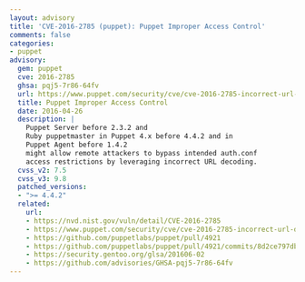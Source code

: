 ```yaml
---
layout: advisory
title: 'CVE-2016-2785 (puppet): Puppet Improper Access Control'
comments: false
categories:
- puppet
advisory:
  gem: puppet
  cve: 2016-2785
  ghsa: pqj5-7r86-64fv
  url: https://www.puppet.com/security/cve/cve-2016-2785-incorrect-url-decoding
  title: Puppet Improper Access Control
  date: 2016-04-26
  description: |
    Puppet Server before 2.3.2 and
    Ruby puppetmaster in Puppet 4.x before 4.4.2 and in
    Puppet Agent before 1.4.2
    might allow remote attackers to bypass intended auth.conf
    access restrictions by leveraging incorrect URL decoding.
  cvss_v2: 7.5
  cvss_v3: 9.8
  patched_versions:
  - ">= 4.4.2"
  related:
    url:
    - https://nvd.nist.gov/vuln/detail/CVE-2016-2785
    - https://www.puppet.com/security/cve/cve-2016-2785-incorrect-url-decoding
    - https://github.com/puppetlabs/puppet/pull/4921
    - https://github.com/puppetlabs/puppet/pull/4921/commits/8d2ce797db265720f0a20d1d46ee2757b4e4f6b2
    - https://security.gentoo.org/glsa/201606-02
    - https://github.com/advisories/GHSA-pqj5-7r86-64fv
---
```

